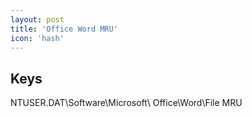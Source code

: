 ```yaml
---
layout: post
title: 'Office Word MRU'
icon: 'hash'
---
```


## Keys

NTUSER.DAT\Software\Microsoft\ Office\Word\File MRU

